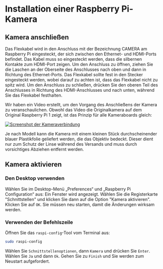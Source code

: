 # Installation einer Raspberry Pi-Kamera

## Kamera anschließen

Das Flexkabel wird in den Anschluss mit der Bezeichnung CAMERA am Raspberry Pi eingesteckt, der sich zwischen den Ethernet- und HDMI-Ports befindet. Das Kabel muss so eingesteckt werden, dass die silbernen Kontakte zum HDMI-Port zeigen. Um den Anschluss zu öffnen, ziehen Sie die Laschen an der Oberseite des Anschlusses nach oben und dann in Richtung des Ethernet-Ports. Das Flexkabel sollte fest in den Stecker eingesteckt werden, wobei darauf zu achten ist, dass das Flexkabel nicht zu spitz wird. Um den Anschluss zu schließen, drücken Sie den oberen Teil des Anschlusses in Richtung des HDMI-Anschlusses und nach unten, während Sie das Flexkabel festhalten.

Wir haben ein Video erstellt, um den Vorgang des Anschließens der Kamera zu veranschaulichen. Obwohl das Video die Originalkamera auf dem Original Raspberry Pi 1 zeigt, ist das Prinzip für alle Kameraboards gleich:

[![Screenshot der Kameraverbindung](https://img.youtube.com/vi/GImeVqHQzsE/0.jpg)](http://www.youtube.com/watch?v=GImeVqHQzsE)

Je nach Modell kann die Kamera mit einem kleinen Stück durchscheinender blauer Plastikfolie geliefert werden, die das Objektiv bedeckt. Dieser dient nur zum Schutz der Linse während des Versands und muss durch vorsichtiges Abziehen entfernt werden.

## Kamera aktivieren

### Den Desktop verwenden

Wählen Sie im Desktop-Menü „Preferences“ und „Raspberry Pi Configuration“ aus: Ein Fenster wird angezeigt. Wählen Sie die Registerkarte "Schnittstellen" und klicken Sie dann auf die Option "Kamera aktivieren". Klicken Sie auf `OK`. Sie müssen neu starten, damit die Änderungen wirksam werden.

### Verwenden der Befehlszeile

Öffnen Sie das `raspi-config`-Tool vom Terminal aus:

```bash
sudo raspi-config
```

Wählen Sie `Schnittstellenoptionen`, dann `Kamera` und drücken Sie `Enter`. Wählen Sie `Ja` und dann `Ok`. Gehen Sie zu `Finish` und Sie werden zum Neustart aufgefordert.